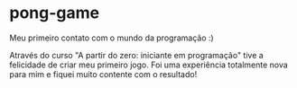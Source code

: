 # pong-game
Meu primeiro contato com o mundo da programação :)

Através do curso "A partir do zero: iniciante em programação" tive a felicidade de criar meu primeiro jogo. 
Foi uma experiência totalmente nova para mim e fiquei muito contente com o resultado!
